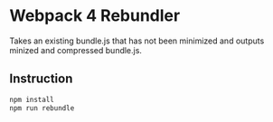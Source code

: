 # Webpack 4 Rebundler
Takes an existing bundle.js that has not been minimized and outputs minized and compressed bundle.js.


## Instruction
```sh
npm install
npm run rebundle
```
